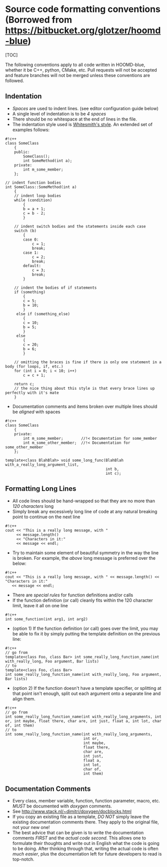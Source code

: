 # Source code formatting conventions (Borrowed from https://bitbucket.org/glotzer/hoomd-blue)

[TOC]

The following conventions apply to all code written in HOOMD-blue, whether it be C++, python, CMake, etc. Pull requests
will not be accepted and feature branches will not be merged unless these conventions are followed.

## Indentation

* *Spaces* are used to indent lines. (see editor configuration guide below)
* A single level of indentation is to be *4 spaces*
* There should be no whitespace at the end of lines in the file.
* The indentation style used is [Whitesmith's style](http://en.wikipedia.org/wiki/Indent_style#Whitesmiths_style). An extended set of examples follows:

```
#!c++
class SomeClass
    {
    public:
        SomeClass();
        int SomeMethod(int a);
    private:
        int m_some_member;
    };

// indent function bodies
int SomeClass::SomeMethod(int a)
    {
    // indent loop bodies
    while (condition)
        {
        b = a + 1;
        c = b - 2;
        }

    // indent switch bodies and the statements inside each case
    switch (b)
        {
        case 0:
            c = 1;
            break;
        case 1:
            c = 2;
            break;
        default:
            c = 3;
            break;
        }

    // indent the bodies of if statements
    if (something)
        {
        c = 5;
        b = 10;
        }
     else if (something_else)
        {
        c = 10;
        b = 5;
        }
     else
        {
        c = 20;
        b = 6;
        }

    // omitting the braces is fine if there is only one statement in a body (for loops, if, etc.)
    for (int i = 0; i < 10; i++)
        c = c + 1;

    return c;
    // the nice thing about this style is that every brace lines up perfectly with it's mate
    }

```

* Documentation comments and items broken over multiple lines should be *aligned* with spaces

```
#!c++
class SomeClass
    {
    private:
        int m_some_member;        //!< Documentation for some_member
        int m_some_other_member;  //!< Documentation for some_other_member
    };

template<class BlahBlah> void some_long_func(BlahBlah with_a_really_long_argument_list,
                                             int b,
                                             int c);
```

## Formatting Long Lines

* All code lines should be hand-wrapped so that they are no more than *120 characters* long
* Simply break any excessively long line of code at any natural breaking point to continue on the next line


```
#!c++
cout << "This is a really long message, with "
     << message.length()
     << "Characters in it:"
     << message << endl;
```

* Try to maintain some element of beautiful symmetry in the way the line is broken. For example, the _above_ long message is preferred over the below:

```
#!c++
cout << "This is a really long message, with " << message.length() << "Characters in it:"
   << message << endl;
```

* There are *special rules* for function definitions and/or calls
* If the function definition (or call) cleanly fits within the 120 character limit, leave it all on one line
```
#!c++
int some_function(int arg1, int arg2)
```
* (option 1) If the function definition (or call) goes over the limit, you may be able to fix it by simply putting the template definition on the previous line:
```
#!c++
// go from
template<class Foo, class Bar> int some_really_long_function_name(int with_really_long, Foo argument, Bar lists)
// to
template<class Foo, class Bar>
int some_really_long_function_name(int with_really_long, Foo argument, Bar lists)
```
* (option 2) If the function doesn't have a template specifier, or splitting at that point isn't enough, split out each argument onto a separate line and align them.
```
#!c++
// go from
int some_really_long_function_name(int with_really_long_arguments, int or, int maybe, float there, char are, int just, float a, int lot, char of, int them)
// to
int some_really_long_function_name(int with_really_long_arguments,
                                   int or,
                                   int maybe,
                                   float there,
                                   char are,
                                   int just,
                                   float a,
                                   int lot,
                                   char of,
                                   int them)
```

## Documentation Comments

* Every class, member variable, function, function parameter, macro, etc. *MUST* be documented with *doxygen* comments.
* See http://www.stack.nl/~dimitri/doxygen/docblocks.html
* If you copy an existing file as a template, *DO NOT* simply leave the existing documentation comments there. They apply to the original file, not your new one!
* The best advice that can be given is to write the documentation comments *FIRST* and the _actual code_ *second*. This allows one to formulate their thoughts and write out in English what the code is going to be doing. After thinking through that, writing the actual code is often _much easier_, plus the documentation left for future developers to read is top-notch.

